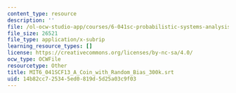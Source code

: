 ```yaml
---
content_type: resource
description: ''
file: /ol-ocw-studio-app/courses/6-041sc-probabilistic-systems-analysis-and-applied-probability-fall-2013/14b82cc725345ed0819d5d25a03c9f03_MIT6_041SCF13_A_Coin_with_Random_Bias_300k.vtt
file_size: 26521
file_type: application/x-subrip
learning_resource_types: []
license: https://creativecommons.org/licenses/by-nc-sa/4.0/
ocw_type: OCWFile
resourcetype: Other
title: MIT6_041SCF13_A_Coin_with_Random_Bias_300k.srt
uid: 14b82cc7-2534-5ed0-819d-5d25a03c9f03
---
```

